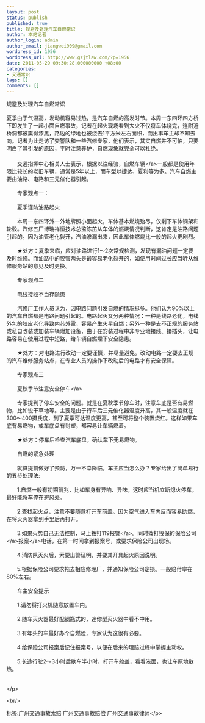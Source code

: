 ```yaml
---
layout: post
status: publish
published: true
title: 规避及处理汽车自燃常识
author: 本站记者
author_login: admin
author_email: jiangwei909@gmail.com
wordpress_id: 1956
wordpress_url: http://www.gzjtlaw.com/?p=1956
date: 2011-05-29 09:30:28.000000000 +08:00
categories:
- 交通常识
tags: []
comments: []
---
```

<p> 规避及处理汽车自燃常识<br><br>夏季由于气温高，发动机容易过热，是汽车自燃的高发时节。本周一东四环四方桥下即发生了一起小面自燃事故，记者在起火现场看到大火不仅将车体烧完，连附近桥洞都被熏得漆黑，路边的绿地也被烧去1平方米左右面积，而出事车主却不知去向。记者为此走访了交警队和一些汽修专家，他们表示，其实自燃并不可怕，只要明白了其引发的原因，平时注意养护，自燃现象就完全可以杜绝。 <br>　　<br>　　交通指挥中心相关人士表示，根据以往经验，自燃<a>车辆<&#47;a>一般都是使用年限比较长的老旧车辆，通常是5年以上，而车型以捷达、夏利等为多。汽车自燃主要由油路、电路和三元催化器引起。 <br><br>　　专家观点一： <br><br>　　夏季谨防油路起火 <br><br>　　本周一东四环外一外地牌照小面起火，车体基本燃烧殆尽，仅剩下车体钢架和轮毂。汽修五厂博瑞祥恒技术总监陈茁从车体的燃烧情况判断，这肯定是油路问题引起的。因为油管老化裂开，汽油渗漏出来，因此车体燃烧比一般的起火更剧烈。 <br><br>　　★处方：夏季来临，应对油路进行1～2次常规检测，发现有漏油问题一定要及时维修。而油路中的胶管两头是最容易老化裂开的，如使用时间过长应当听从维修服务站的意见及时更换。 <br><br>　　专家观点二 <br><br>　　电线接驳不当存隐患 <br><br>　　汽修厂工作人员认为，因电路问题引发自燃的情况挺多。他们认为90%以上的汽车自燃都是电路问题引起的。电路起火又分两种情况：一种是线路老化，电线外包的胶皮老化导致内芯外露，容易产生火星自燃；另外一种是去不正规的服务站或私自改装或加装车辆附加设备，由于在安装过程中非专业地接线、接插头，让电路容易在使用过程中短路，给车辆自燃埋下安全隐患。 <br><br>　　★处方：对电路进行改动一定要谨慎，并尽量避免。改动电路一定要去正规的汽车维修服务站点，在专业人员的操作下改动后的电路才有安全保障。 <br><br>　　专家观点三 <br><br>　　夏秋季节注意安全<a>停车<&#47;a> <br><br>　　专家提到了停车安全的问题。就是在夏秋季节停车时，注意车底是否有易燃物，比如说干草地等。主要是由于行车后三元催化器温度升高，其一般温度就在300～400摄氏度，到了夏季可达温度更高，甚至可将整个装置烧红。这样如果车底有易燃物，或车底盘有封塑，都容易让车辆燃着。 <br><br>　　★处方：停车后检查汽车底盘，确认车下无易燃物。 <br><br>　　自燃的紧急处理 <br><br>　　就算提前做好了预防，万一不幸降临，车主应当怎么办？专家给出了简单易行的五步处理法: <br><br>　　1.自燃一般有初期前兆，比如车身有异响、异味，这时应当机立断熄火停车。最好能将车停在避风处。 <br><br>　　2.查找起火点，注意不要随意打开车前盖。因为空气进入车内反而容易助燃，在将灭火器拿到手里后再打开。 <br><br>　　3.如果火势自己无法控制，马上拨打119<a>报警<&#47;a>。同时拨打投保的<a>保险公司<&#47;a><a>报案<&#47;a>电话，在第一时间拿到报案号，或要求保险公司出现场。 <br><br>　　4.消防队灭火后，索要出警证明，并要其开具起火原因说明。 <br><br>　　5.根据保险公司要求拖去相应修理厂，并通知保险公司定损。一般赔付率在80%左右。 <br><br>　　车主安全提示 <br><br>　　1.请勿将打火机随意放置车内。 <br><br>　　2.随车灭火器最好配钢瓶式的，迷你型灭火器中看不中用。 <br><br>　　3.有年头的车最好办个自燃险，专家认为这很有必要。 <br><br>　　4.给保险公司报案后记住报案号，以便在后来的理赔过程中掌握主动权。 <br><br>　　5.长途行驶2～3小时后歇车半小时，打开车舱盖，看看液面，也让车原地散热。<br><br> <br><&#47;p><br&#47;><p>标签:广州交通事故索赔 广州交通事故赔偿 广州交通事故律师<&#47;p>
